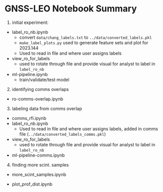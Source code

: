 # GNSS-LEO Notebook Summary

1. initial experiment:

* label_ro_nb.ipynb
    * convert `data/chang_labels.txt` to `../data/converted_labels.pkl`
    * `make_label_plots.py` used to generate feature sets and plot for 2023.144
    * Used to read in file and where user assigns labels
* view_ro_for_labels
    * used to rotate through file and provide visual for analyst to label in `label_ro_nb`
* ml-pipeline.ipynb
    * train/validate/test model

2. identifying comms overlaps
* ro-comms-overlap.ipynb

3. labeling data from comms overlap
* comms_rfi.ipynb
* label_ro_nb.ipynb
    * Used to read in file and where user assigns labels, added in comms file (`../data/converted_labels_comms.pkl`)
* view_ro_for_labels
    * used to rotate through file and provide visual for analyst to label in `label_ro_nb`
* ml-pipeline-comms.ipynb

4. finding more scint. samples
* more_scint_samples.ipynb





* plot_prof_dist.ipynb




